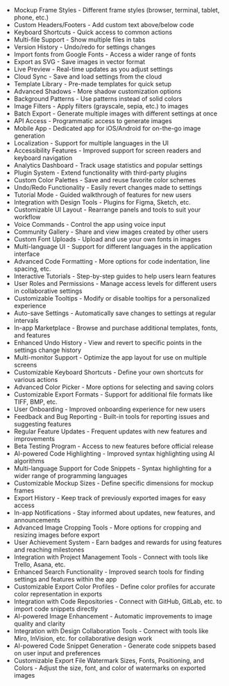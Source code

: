 - Mockup Frame Styles - Different frame styles (browser, terminal, tablet, phone, etc.)
- Custom Headers/Footers - Add custom text above/below code
- Keyboard Shortcuts - Quick access to common actions
- Multi-file Support - Show multiple files in tabs
- Version History - Undo/redo for settings changes
- Import fonts from Google Fonts - Access a wider range of fonts
- Export as SVG - Save images in vector format
- Live Preview - Real-time updates as you adjust settings
- Cloud Sync - Save and load settings from the cloud
- Template Library - Pre-made templates for quick setup
- Advanced Shadows - More shadow customization options
- Background Patterns - Use patterns instead of solid colors
- Image Filters - Apply filters (grayscale, sepia, etc.) to images
- Batch Export - Generate multiple images with different settings at once
- API Access - Programmatic access to generate images
- Mobile App - Dedicated app for iOS/Android for on-the-go image generation
- Localization - Support for multiple languages in the UI
- Accessibility Features - Improved support for screen readers and keyboard navigation
- Analytics Dashboard - Track usage statistics and popular settings
- Plugin System - Extend functionality with third-party plugins
- Custom Color Palettes - Save and reuse favorite color schemes
- Undo/Redo Functionality - Easily revert changes made to settings
- Tutorial Mode - Guided walkthrough of features for new users
- Integration with Design Tools - Plugins for Figma, Sketch, etc.
- Customizable UI Layout - Rearrange panels and tools to suit your workflow
- Voice Commands - Control the app using voice input
- Community Gallery - Share and view images created by other users
- Custom Font Uploads - Upload and use your own fonts in images
- Multi-language UI - Support for different languages in the application interface
- Advanced Code Formatting - More options for code indentation, line spacing, etc.
- Interactive Tutorials - Step-by-step guides to help users learn features
- User Roles and Permissions - Manage access levels for different users in collaborative settings
- Customizable Tooltips - Modify or disable tooltips for a personalized experience
- Auto-save Settings - Automatically save changes to settings at regular intervals
- In-app Marketplace - Browse and purchase additional templates, fonts, and features
- Enhanced Undo History - View and revert to specific points in the settings change history
- Multi-monitor Support - Optimize the app layout for use on multiple screens
- Customizable Keyboard Shortcuts - Define your own shortcuts for various actions
- Advanced Color Picker - More options for selecting and saving colors
- Customizable Export Formats - Support for additional file formats like TIFF, BMP, etc.
- User Onboarding - Improved onboarding experience for new users
- Feedback and Bug Reporting - Built-in tools for reporting issues and suggesting features
- Regular Feature Updates - Frequent updates with new features and improvements
- Beta Testing Program - Access to new features before official release
- AI-powered Code Highlighting - Improved syntax highlighting using AI algorithms
- Multi-language Support for Code Snippets - Syntax highlighting for a wider range of programming languages
- Customizable Mockup Sizes - Define specific dimensions for mockup frames
- Export History - Keep track of previously exported images for easy access
- In-app Notifications - Stay informed about updates, new features, and announcements
- Advanced Image Cropping Tools - More options for cropping and resizing images before export
- User Achievement System - Earn badges and rewards for using features and reaching milestones
- Integration with Project Management Tools - Connect with tools like Trello, Asana, etc.
- Enhanced Search Functionality - Improved search tools for finding settings and features within the app
- Customizable Export Color Profiles - Define color profiles for accurate color representation in exports
- Integration with Code Repositories - Connect with GitHub, GitLab, etc. to import code snippets directly
- AI-powered Image Enhancement - Automatic improvements to image quality and clarity
- Integration with Design Collaboration Tools - Connect with tools like Miro, InVision, etc. for collaborative design work
- AI-powered Code Snippet Generation - Generate code snippets based on user input and preferences
- Customizable Export File Watermark Sizes, Fonts, Positioning, and Colors - Adjust the size, font, and color of watermarks on exported images
